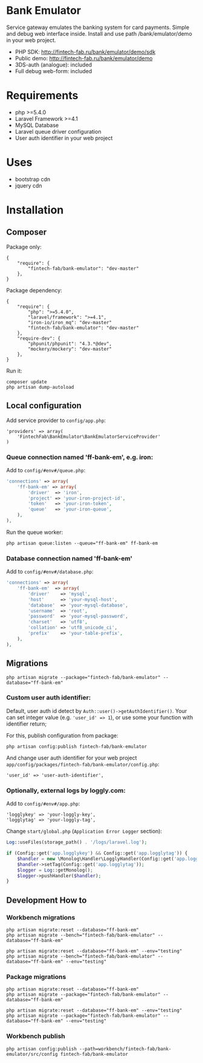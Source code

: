 Bank Emulator
===============

Service gateway emulates the banking system for card payments.
Simple and debug web interface inside.
Install and use path /bank/emulator/demo in your web project.

- PHP SDK: http://fintech-fab.ru/bank/emulator/demo/sdk
- Public demo: http://fintech-fab.ru/bank/emulator/demo
- 3DS-auth (analogue): included
- Full debug web-form: included

# Requirements

- php >=5.4.0
- Laravel Framework >=4.1
- MySQL Database
- Laravel queue driver configuration
- User auth identifier in your web project

# Uses

- bootstrap cdn
- jquery cdn

# Installation

## Composer

Package only:

    {
        "require": {
            "fintech-fab/bank-emulator": "dev-master"
        },
    }

Package dependency:

    {
        "require": {
	        "php": ">=5.4.0",
	        "laravel/framework": ">=4.1",
	        "iron-io/iron_mq": "dev-master"
            "fintech-fab/bank-emulator": "dev-master"
        },
	    "require-dev": {
		    "phpunit/phpunit": "4.3.*@dev",
		    "mockery/mockery": "dev-master"
	    },
    }

Run it:

	composer update
	php artisan dump-autoload

## Local configuration

Add service provider to `config/app.php`:

	'providers' => array(
		'FintechFab\BankEmulator\BankEmulatorServiceProvider'
	)

### Queue connection named 'ff-bank-em', e.g. iron:

Add to `config/#env#/queue.php`:

```PHP
'connections' => array(
	'ff-bank-em' => array(
		'driver'  => 'iron',
		'project' => 'your-iron-project-id',
		'token'   => 'your-iron-token',
		'queue'   => 'your-iron-queue',
	),
),
```

Run the queue worker:

	php artisan queue:listen --queue="ff-bank-em" ff-bank-em

### Database connection named 'ff-bank-em'

Add to `config/#env#/database.php`:

```PHP
'connections' => array(
	'ff-bank-em'  => array(
		'driver'    => 'mysql',
		'host'      => 'your-mysql-host',
		'database'  => 'your-mysql-database',
		'username'  => 'root',
		'password'  => 'your-mysql-password',
		'charset'   => 'utf8',
		'collation' => 'utf8_unicode_ci',
		'prefix'    => 'your-table-prefix',
	),
),
```

## Migrations

	php artisan migrate --package="fintech-fab/bank-emulator" --database="ff-bank-em"

### Custom user auth identifier:

Default, user auth id detect by `Auth::user()->getAuthIdentifier()`.
Your can set integer value (e.g. `'user_id' => 1`), or use some your function with identifier return;

For this, publish configuration from package:

	php artisan config:publish fintech-fab/bank-emulator

And change user auth identifier for your web project `app/config/packages/fintech-fab/bank-emulator/config.php`:

	'user_id' => 'user-auth-identifier',

### Optionally, external logs by loggly.com:

Add to `config/#env#/app.php`:

	'logglykey' => 'your-loggly-key',
	'logglytag' => 'your-loggly-tag',

Change `start/global.php` (`Application Error Logger` section):

```PHP
Log::useFiles(storage_path() . '/logs/laravel.log');

if (Config::get('app.logglykey') && Config::get('app.logglytag')) {
	$handler = new \Monolog\Handler\LogglyHandler(Config::get('app.logglykey'), \Monolog\Logger::DEBUG);
	$handler->setTag(Config::get('app.logglytag'));
	$logger = Log::getMonolog();
	$logger->pushHandler($handler);
}
```

## Development How to

### Workbench migrations

	php artisan migrate:reset --database="ff-bank-em"
	php artisan migrate --bench="fintech-fab/bank-emulator" --database="ff-bank-em"

	php artisan migrate:reset --database="ff-bank-em" --env="testing"
	php artisan migrate --bench="fintech-fab/bank-emulator" --database="ff-bank-em" --env="testing"

### Package migrations

	php artisan migrate:reset --database="ff-bank-em"
	php artisan migrate --package="fintech-fab/bank-emulator" --database="ff-bank-em"

	php artisan migrate:reset --database="ff-bank-em" --env="testing"
	php artisan migrate --package="fintech-fab/bank-emulator" --database="ff-bank-em" --env="testing"

### Workbench publish

	php artisan config:publish --path=workbench/fintech-fab/bank-emulator/src/config fintech-fab/bank-emulator

